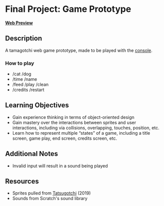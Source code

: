 # Final Project: Game Prototype
[**Web Preview**](https://cchirpy.github.io/IMM120/assignments/game-prototype/)

## Description
A tamagotchi web game prototype, made to be played with the [console](https://editor.p5js.org/huangc8/sketches/uT-aUU3lN).

### How to play
- /cat /dog
- /time /name
- /feed /play /clean
- /credits /restart

## Learning Objectives
- Gain experience thinking in terms of object-oriented design
- Gain mastery over the interactions between sprites and user interactions, including via collisions, overlapping, touches, position, etc.
- Learn how to represent multiple “states” of a game, including a title screen, game play, end screen, credits screen, etc.

## Additional Notes
- Invalid input will result in a sound being played
<!-- ~~because i used to talk to my tatsugotchi pet whenever i was sad and i thought having some kind of response from them would be nice- i miss floof :c~~ -->

## Resources
- Sprites pulled from [Tatsugotchi](https://media.discordapp.net/attachments/575312876378521600/630655850771513347/room.png?width=247&height=247) (2019)
- Sounds from Scratch's sound library
